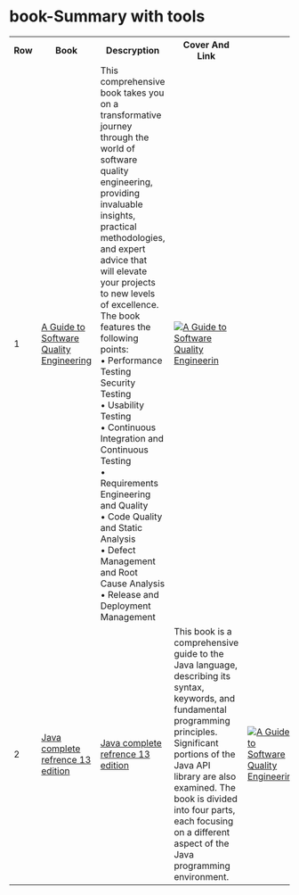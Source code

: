 # book-Summary with tools 
<table>
  <tr>
    <th>Row</th>
    <th>Book</th>
    <th>Descryption</th>
     <th>Cover And Link</th>
  </tr>
<tr>
 <td> 1 </td>


   
 <td>  <a href="1-Software%20Quality%20Engineering.txt"> A Guide to Software Quality Engineering </a> </td>

<td>
  This comprehensive book takes you on a transformative journey </br>
through the world of software quality engineering, providing </br>
invaluable insights, practical methodologies, and expert advice that </br>
will elevate your projects to new levels of excellence. </br>
The book features the following points: </br>
• Performance Testing Security Testing </br>
• Usability Testing </br>
• Continuous Integration and Continuous Testing </br>
• Requirements Engineering and Quality </br>
• Code Quality and Static Analysis </br>
• Defect Management and Root Cause Analysis </br>
• Release and Deployment Management  </br>
</td>
  
</td>

<td>
    <a href="https://www.amazon.com/Guide-Software-Quality-Engineering/dp/1032694416"><img src="https://m.media-amazon.com/images/I/61dvMaAzdNL._SY466_.jpg" alt=" A Guide to Software Quality Engineerin" </a>

  </td

 
 </tr>


 <tr>

 <td> 2 </td>


   
  <td>  <a href="1-Software%20Quality%20Engineering.txt"> Java complete refrence 13 edition </a> </td>

  <td>  <a href="2-Software%20Quality%20Engineering.txt">Java complete refrence 13 edition </a> </td>
   <td> 
This book is a comprehensive guide to the Java language, describing its
syntax, keywords, and fundamental programming principles. Significant
portions of the Java API library are also examined. The book is divided into
four parts, each focusing on a different aspect of the Java programming
environment.
</td>

<td>
    <a href="https://www.amazon.com/Guide-Software-Quality-Engineering/dp/1032694416"><img src="https://m.media-amazon.com/images/I/61dvMaAzdNL._SY466_.jpg" alt=" A Guide to Software Quality Engineerin" </a>

  </td
   
 </tr>


</table>
